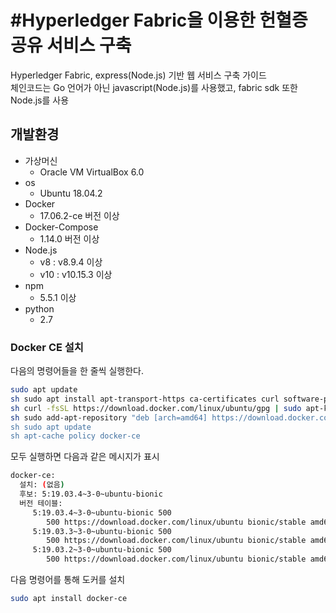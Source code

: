 #Hyperledger Fabric을 이용한 헌혈증 공유 서비스 구축
=========================================
Hyperledger Fabric, express(Node.js) 기반 웹 서비스 구축 가이드<br>
체인코드는 Go 언어가 아닌 javascript(Node.js)를 사용했고, fabric sdk 또한 Node.js를 사용
## 개발환경
* 가상머신
    * Oracle VM VirtualBox 6.0
* os
    * Ubuntu 18.04.2
* Docker
    * 17.06.2-ce 버전 이상
* Docker-Compose
    * 1.14.0 버전 이상
* Node.js
    * v8 : v8.9.4 이상
    * v10 : v10.15.3 이상
* npm
    * 5.5.1 이상
* python
    * 2.7

### Docker CE 설치
다음의 명령어들을 한 줄씩 실행한다.

``` sh
sudo apt update
sh sudo apt install apt-transport-https ca-certificates curl software-properties-common
sh curl -fsSL https://download.docker.com/linux/ubuntu/gpg | sudo apt-key add
sh sudo add-apt-repository "deb [arch=amd64] https://download.docker.com/linux/ubuntu bionic stable
sh sudo apt update
sh apt-cache policy docker-ce
```

모두 실행하면 다음과 같은 메시지가 표시
``` sh
docker-ce:
  설치: (없음)
  후보: 5:19.03.4~3-0~ubuntu-bionic
  버전 테이블:
     5:19.03.4~3-0~ubuntu-bionic 500
        500 https://download.docker.com/linux/ubuntu bionic/stable amd64 Packages
     5:19.03.3~3-0~ubuntu-bionic 500
        500 https://download.docker.com/linux/ubuntu bionic/stable amd64 Packages
     5:19.03.2~3-0~ubuntu-bionic 500
        500 https://download.docker.com/linux/ubuntu bionic/stable amd64 Packages

```

다음 명령어를 통해 도커를 설치

``` sh
sudo apt install docker-ce
```

``` sh
```